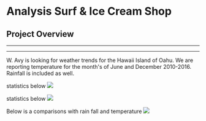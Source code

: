# Analysis Surf & Ice Cream Shop

## Project Overview

---
---

 W. Avy is looking for weather trends for the Hawaii Island of Oahu. We are reporting temperature for the month's of June and December 2010-2016.  Rainfall is included as well.

 
 statistics below
 ![](/resource/june_temp.png)
 
 
 statistics below
 ![](/resource/dec_temp.png)
 
 Below is a comparisons  with rain fall and temperature
 ![](/resource/rain_temp.png)
 
